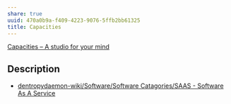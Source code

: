 ```yaml
---
share: true
uuid: 470a0b9a-f409-4223-9076-5ffb2bb61325
title: Capacities
---
```

[Capacities – A studio for your mind](https://capacities.io/)

## Description

* [dentropydaemon-wiki/Software/Software Catagories/SAAS - Software As A Service](/undefined)
